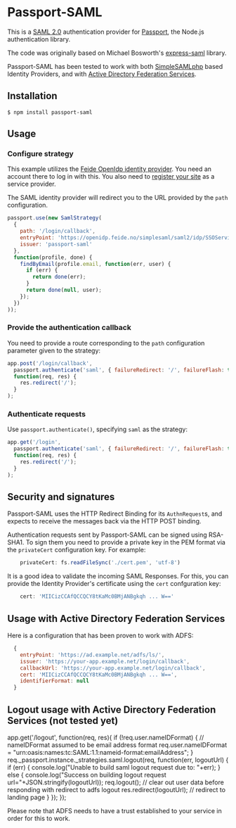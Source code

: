 Passport-SAML
=============

This is a [SAML 2.0](http://en.wikipedia.org/wiki/SAML_2.0) authentication provider for [Passport](http://passportjs.org/), the Node.js authentication library.

The code was originally based on Michael Bosworth's [express-saml](https://github.com/bozzltron/express-saml) library.

Passport-SAML has been tested to work with both [SimpleSAMLphp](http://simplesamlphp.org/) based Identity Providers, and with [Active Directory Federation Services](http://en.wikipedia.org/wiki/Active_Directory_Federation_Services).

## Installation

    $ npm install passport-saml

## Usage

### Configure strategy

This example utilizes the [Feide OpenIdp identity provider](https://openidp.feide.no/). You need an account there to log in with this. You also need to [register your site](https://openidp.feide.no/simplesaml/module.php/metaedit/index.php) as a service provider.

The SAML identity provider will redirect you to the URL provided by the `path` configuration.

```javascript
passport.use(new SamlStrategy(
  {
    path: '/login/callback',
    entryPoint: 'https://openidp.feide.no/simplesaml/saml2/idp/SSOService.php',
    issuer: 'passport-saml'
  },
  function(profile, done) {
    findByEmail(profile.email, function(err, user) {
      if (err) {
        return done(err);
      }
      return done(null, user);
    });
  })
));
```

### Provide the authentication callback

You need to provide a route corresponding to the `path` configuration parameter given to the strategy:

```javascript
app.post('/login/callback',
  passport.authenticate('saml', { failureRedirect: '/', failureFlash: true }),
  function(req, res) {
    res.redirect('/');
  }
);
```

### Authenticate requests

Use `passport.authenticate()`, specifying `saml` as the strategy:

```javascript
app.get('/login',
  passport.authenticate('saml', { failureRedirect: '/', failureFlash: true }),
  function(req, res) {
    res.redirect('/');
  }
);
```

## Security and signatures

Passport-SAML uses the HTTP Redirect Binding for its `AuthnRequest`s, and expects to receive the messages back via the HTTP POST binding.

Authentication requests sent by Passport-SAML can be signed using RSA-SHA1. To sign them you need to provide a private key in the PEM format via the `privateCert` configuration key. For example:

```javascript
    privateCert: fs.readFileSync('./cert.pem', 'utf-8')
```

It is a good idea to validate the incoming SAML Responses. For this, you can provide the Identity Provider's certificate using the `cert` confguration key:

```javascript
    cert: 'MIICizCCAfQCCQCY8tKaMc0BMjANBgkqh ... W=='
```

## Usage with Active Directory Federation Services

Here is a configuration that has been proven to work with ADFS:

```javascript
  {
    entryPoint: 'https://ad.example.net/adfs/ls/',
    issuer: 'https://your-app.example.net/login/callback',
    callbackUrl: 'https://your-app.example.net/login/callback',
    cert: 'MIICizCCAfQCCQCY8tKaMc0BMjANBgkqh ... W==',
    identifierFormat: null
  }
```

## Logout usage with Active Directory Federation Services (not tested yet)

app.get('/logout', function(req, res){
        if (!req.user.nameIDFormat)
        {
            // nameIDFormat assumed to be email address format
            req.user.nameIDFormat = "urn:oasis:names:tc:SAML:1.1:nameid-format:emailAddress";
        }
        req._passport.instance._strategies.saml.logout(req, function(err, logoutUrl) {
            if (err) {
                console.log("Unable to build saml logout request due to: "+err);
            }
            else {
                console.log("Success on building logout request url="+JSON.stringify(logoutUrl));
                req.logout(); // clear out user data before responding with redirect to adfs logout
                res.redirect(logoutUrl); // redirect to landing page
            }
        });
    });

Please note that ADFS needs to have a trust established to your service in order for this to work.
